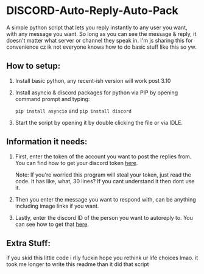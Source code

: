 # DISCORD-Auto-Reply-Auto-Pack
A simple python script that lets you reply instantly to any user you want, with any message you want. So long as you can see the message &amp; reply, it doesn't matter what server or channel they speak in. I'm js sharing this for convenience cz ik not everyone knows how to do basic stuff like this so yw.

## How to setup:
1. Install basic python, any recent-ish version will work post 3.10
2. Install asyncio & discord packages for python via PIP by opening command prompt and typing:

   `pip install asyncio` and `pip install discord`
3. Start the script by opening it by double clicking the file or via IDLE. 

## Information it needs:
1. First, enter the token of the account you want to post the replies from. You can find how to get your discord token [here](https://linuxhint.com/get-discord-token/).
   
   Note: If you're worried this program will steal your token, just read the code. It has like, what, 30 lines? If you cant understand it then dont use it.
2. Then you enter the message you want to respond with, can be anything including image links if you want.
3. Lastly, enter the discord ID of the person you want to autoreply to. You can see how to get that [here](https://www.alphr.com/discord-find-user-id/).

##  Extra Stuff:
if you skid this little code i rlly fuckin hope you rethink ur life choices lmao. it took me longer to write this readme than it did that script

